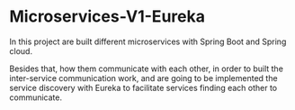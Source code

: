 # Microservices-V1-Eureka

In this project are built different microservices with Spring Boot and Spring cloud.

Besides that, how  them communicate with each other, in order to built   the inter-service communication work, and are going to be implemented the service discovery with Eureka to facilitate services finding each other to communicate.
